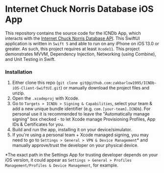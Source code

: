 # Internet Chuck Norris Database iOS App

This repository contains the source code for the ICNDb App, which interacts with the [Internet Chuck Norris Database API](http://www.icndb.com/api/). This SwiftUI application is written in `Swift 5` and able to run on any iPhone on iOS 13.0 or greater. As such, this project requires at least `Xcode11`. This project demonstrates MVVM, Dependency Injection, Networking (using Combine), and Unit Testing in Swift. 

### Installation

1. Either clone this repo (`git clone git@github.com:zakbarlow1995/ICNDb-iOS-Client-SwiftUI.git`) or manually download the project files and unzip.
2. Open the `.xcodeproj` with Xcode.
3. Go to `Targets > ICNDb > Signing & Capabilities`, select your team & add a new unique bundle identifier (e.g. `com.[your-team].ICNDb`). For personal use it is recommended to leave the "Automatically manage signing" box checked - to let Xcode manage Provisioning Profiles, App IDs & Certificates for you.
4. Build and run the app, installing it on your device/simulator.
5. If you're using a personal team + Xcode managed signing, you may need to go to `Settings > General > VPN & Device Management`\* and manually approve/trust the developer on your physical device.



\*The exact path in the Settings App for trusting developer depends on your iOS version, it could appear as `Settings > General > Profiles Management/Profiles & Device Management`, for example.
